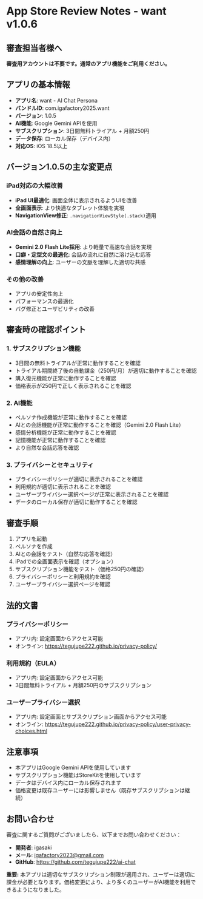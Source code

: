 # App Store Review Notes - want v1.0.6

## 審査担当者様へ

**審査用アカウントは不要です。通常のアプリ機能をご利用ください。**

## アプリの基本情報

- **アプリ名**: want - AI Chat Persona
- **バンドルID**: com.igafactory2025.want
- **バージョン**: 1.0.5
- **AI機能**: Google Gemini APIを使用
- **サブスクリプション**: 3日間無料トライアル + 月額250円
- **データ保存**: ローカル保存（デバイス内）
- **対応OS**: iOS 18.5以上

## バージョン1.0.5の主な変更点

### iPad対応の大幅改善
- **iPad UI最適化**: 画面全体に表示されるようUIを改善
- **全画面表示**: より快適なタブレット体験を実現
- **NavigationView修正**: `.navigationViewStyle(.stack)`適用

### AI会話の自然さ向上
- **Gemini 2.0 Flash Lite採用**: より軽量で高速な会話を実現
- **口癖・定型文の最適化**: 会話の流れに自然に溶け込む応答
- **感情理解の向上**: ユーザーの文脈を理解した適切な共感

### その他の改善
- アプリの安定性向上
- パフォーマンスの最適化
- バグ修正とユーザビリティの改善

## 審査時の確認ポイント

### 1. サブスクリプション機能
- 3日間の無料トライアルが正常に動作することを確認
- トライアル期間終了後の自動課金（250円/月）が適切に動作することを確認
- 購入復元機能が正常に動作することを確認
- 価格表示が250円で正しく表示されることを確認

### 2. AI機能
- ペルソナ作成機能が正常に動作することを確認
- AIとの会話機能が正常に動作することを確認（Gemini 2.0 Flash Lite）
- 感情分析機能が正常に動作することを確認
- 記憶機能が正常に動作することを確認
- より自然な会話応答を確認

### 3. プライバシーとセキュリティ
- プライバシーポリシーが適切に表示されることを確認
- 利用規約が適切に表示されることを確認
- ユーザープライバシー選択ページが正常に表示されることを確認
- データのローカル保存が適切に動作することを確認

## 審査手順

1. アプリを起動
2. ペルソナを作成
3. AIとの会話をテスト（自然な応答を確認）
4. iPadでの全画面表示を確認（オプション）
5. サブスクリプション機能をテスト（価格250円の確認）
6. プライバシーポリシーと利用規約を確認
7. ユーザープライバシー選択ページを確認

## 法的文書

### プライバシーポリシー
- アプリ内: 設定画面からアクセス可能
- オンライン: https://tegujupe222.github.io/privacy-policy/

### 利用規約（EULA）
- アプリ内: 設定画面からアクセス可能
- 3日間無料トライアル + 月額250円のサブスクリプション

### ユーザープライバシー選択
- アプリ内: 設定画面とサブスクリプション画面からアクセス可能
- オンライン: https://tegujupe222.github.io/privacy-policy/user-privacy-choices.html

## 注意事項

- 本アプリはGoogle Gemini APIを使用しています
- サブスクリプション機能はStoreKitを使用しています
- データはデバイス内にローカル保存されます
- 価格変更は既存ユーザーには影響しません（既存サブスクリプションは継続）

## お問い合わせ

審査に関するご質問がございましたら、以下までお問い合わせください：

- **開発者**: igasaki
- **メール**: igafactory2023@gmail.com
- **GitHub**: https://github.com/tegujupe222/ai-chat

**重要:** 本アプリは適切なサブスクリプション制限が適用され、ユーザーは適切に課金が必要となります。価格変更により、より多くのユーザーがAI機能を利用できるようになりました。 